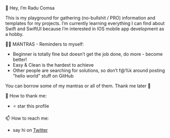 👋 Hey, I’m Radu Comsa

This is my playground for gathering (no-bullshit / PRO) information and templates for my projects.
I’m currently learning everything I can find about Swift and SwiftUI because I’m interested in IOS mobile app development as a hobby.

🧘‍♂️ MANTRAS - Reminders to myself:
- Beginner is totally fine but doesn’t get the job done, do more - become better!
- Easy & Clean is the hardest to achieve
- Other people are searching for solutions, so don’t f@%k around posting ”hello world” stuff on GitHub

You can borrow some of my mantras or all of them. Thank me later 🍻

🙏 How to thank me:
- ⭐️ star this profile
<!---
- ☕️ throw some pennies for a coffe
--->

📫 How to reach me: 
- say hi on [Twitter](https://twitter.com/zoxodev)



<!---
zoxodev/zoxodev is a ✨ special ✨ repository because its `README.md` (this file) appears on your GitHub profile.
You can click the Preview link to take a look at your changes.
--->

